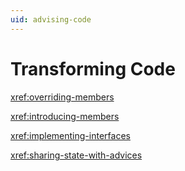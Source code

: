 ```yaml
---
uid: advising-code
---
```


# Transforming Code

<xref:overriding-members>

<xref:introducing-members>

<xref:implementing-interfaces>

<xref:sharing-state-with-advices>